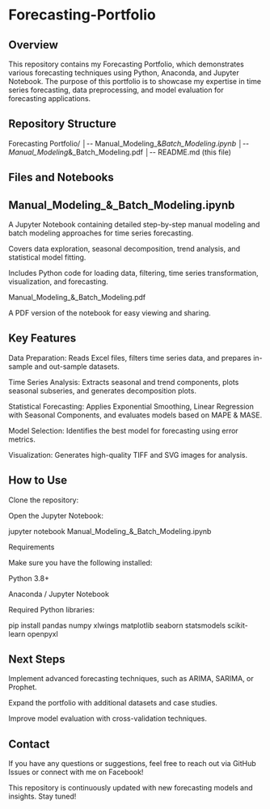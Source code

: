 # Forecasting-Portfolio
## Overview

This repository contains my Forecasting Portfolio, which demonstrates various forecasting techniques using Python, Anaconda, and Jupyter Notebook. The purpose of this portfolio is to showcase my expertise in time series forecasting, data preprocessing, and model evaluation for forecasting applications.

## Repository Structure

Forecasting Portfolio/
│-- Manual_Modeling_&_Batch_Modeling.ipynb
│-- Manual_Modeling_&_Batch_Modeling.pdf
│-- README.md (this file)

## Files and Notebooks

## Manual_Modeling_&_Batch_Modeling.ipynb

A Jupyter Notebook containing detailed step-by-step manual modeling and batch modeling approaches for time series forecasting.

Covers data exploration, seasonal decomposition, trend analysis, and statistical model fitting.

Includes Python code for loading data, filtering, time series transformation, visualization, and forecasting.

Manual_Modeling_&_Batch_Modeling.pdf

A PDF version of the notebook for easy viewing and sharing.

## Key Features

Data Preparation: Reads Excel files, filters time series data, and prepares in-sample and out-sample datasets.

Time Series Analysis: Extracts seasonal and trend components, plots seasonal subseries, and generates decomposition plots.

Statistical Forecasting: Applies Exponential Smoothing, Linear Regression with Seasonal Components, and evaluates models based on MAPE & MASE.

Model Selection: Identifies the best model for forecasting using error metrics.

Visualization: Generates high-quality TIFF and SVG images for analysis.

## How to Use

Clone the repository:


Open the Jupyter Notebook:

jupyter notebook Manual_Modeling_&_Batch_Modeling.ipynb

Requirements

Make sure you have the following installed:

Python 3.8+

Anaconda / Jupyter Notebook

Required Python libraries:

pip install pandas numpy xlwings matplotlib seaborn statsmodels scikit-learn openpyxl

## Next Steps

Implement advanced forecasting techniques, such as ARIMA, SARIMA, or Prophet.

Expand the portfolio with additional datasets and case studies.

Improve model evaluation with cross-validation techniques.

## Contact

If you have any questions or suggestions, feel free to reach out via GitHub Issues or connect with me on Facebook!

This repository is continuously updated with new forecasting models and insights. Stay tuned!
